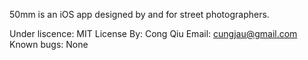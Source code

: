 50mm is an iOS app designed by and for street photographers.

Under liscence: MIT License
By: Cong Qiu 
Email: cungjau@gmail.com
Known bugs: None
